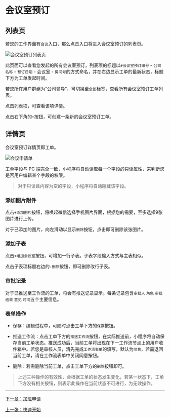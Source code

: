 # 会议室预订

## 列表页

若您的工作界面有`会议`入口，那么点击入口将进入会议室预订的列表页。

![会议室预订列表页](https://ws4.sinaimg.cn/large/006tNc79ly1fz5ie11ixnj30u01o00uf.jpg)

此页面可以查看您发起的所有会议室预订，列表项的标题以`#会议室预订编号` - `公司名称` - `预订日期` - 会议室 - `房间号`的方式命名，并在右边显示工单的最新状态，标题下方为工单发起时间。

若您所在用户群组为”公司领导“，可切换至`全部`标签，查看所有会议室预订工单列表。

点击列表项，可查看该项详情。

点击右下角的`+`按钮，可创建一条新的会议室预订工单。

## 详情页

会议室预订详情页即工单。

![会议申请单](https://ws3.sinaimg.cn/large/006tNc79ly1fz5iu21enij30u01o0jt0.jpg)

工单字段与 PC 端完全一致，小程序将自动读取每一个字段的只读属性，来判断您是否用户编辑某个字段的权限。

> 对于只读且内容为空的字段，小程序将自动隐藏该字段。

### 添加图片附件

点击`+添加图片`按钮，将唤起微信选择手机图片界面，根据您的需要，至多选择9张图片进行上传。

对于已添加的图片，向左滑动以显示`删除`按钮，点击即可删除该张图片。

### 添加子表

点击`+增加会议室`按钮，可增加一行子表。子表字段输入方式与主表相似。

点击子表项标题右边的`-删除`按钮，即可删除改行子表。

### 审批记录

对于已推送至工作流的工单，将会有推送记录显示。每条记录包含`审批人` `角色` `审批结果` `意见` `时间`五个主要信息。

### 表单操作

- 保存：编辑过程中，可随时点击工单下方的`保存`按钮。

- 推送工作流：点击工单下方的`推送工作流`按钮，在实际推送前，小程序将自动保存当前工单状态。推送成功后，当前工单将出现在下一工作流节点上的用户收件箱中。若您是审核人员，清先完成`工作流表单`的填写，默认为`同意`，若需退回当前工单，请在工作流表单中关闭同意按钮。

- 删除：若需删除当前工单，点击工单下方的`删除`按钮即可。

> 上述三种操作的有效性，会根据工单的状态发生变化，若某一状态下，工单下方没有相关按钮，则表示此操作在当前状态不可进行，为无效操作。

---

[下一章：加班申请](/overtime)

[上一张：快速开始](/#海育佳集团小程序)
